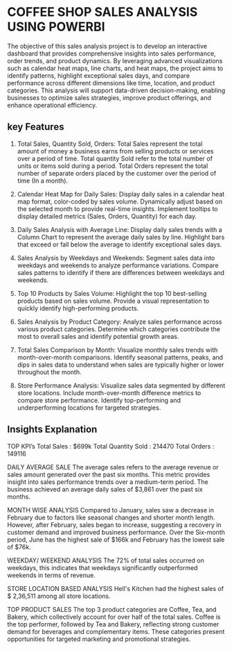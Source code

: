 
# COFFEE SHOP SALES ANALYSIS USING POWERBI 

The objective of this sales analysis project is to develop an interactive dashboard that provides comprehensive insights into sales performance, order trends, and product dynamics. By leveraging advanced visualizations such as calendar heat maps, line charts, and heat maps, the project aims to identify patterns, highlight exceptional sales days, and compare performance across different dimensions like time, location, and product categories. This analysis will support data-driven decision-making, enabling businesses to optimize sales strategies, improve product offerings, and enhance operational efficiency.


##  key Features

1. Total Sales, Quantity Sold, Orders:
    Total Sales represent the total amount of money a business earns from selling products or services over a period of time.
    Total quantity Sold refer to the total number of units or items sold during a period.
    Total Orders represent the total number of separate orders placed by the customer over the period of time (In a month).

2. Calendar Heat Map for Daily Sales:
    Display daily sales in a calendar heat map format, color-coded by sales volume.
    Dynamically adjust based on the selected month to provide real-time insights.
    Implement tooltips to display detailed metrics (Sales, Orders, Quantity) for each day.

3. Daily Sales Analysis with Average Line:
    Display daily sales trends with a Column Chart to represent the  average daily sales by line.
    Highlight bars that exceed or fall below the average to identify exceptional sales days.

4. Sales Analysis by Weekdays and Weekends:
    Segment sales data into weekdays and weekends to analyze performance variations.
    Compare sales patterns to identify if there are differences between weekdays and weekends.

5. Top 10 Products by Sales Volume:
    Highlight the top 10 best-selling products based on sales volume.
    Provide a visual representation to quickly identify high-performing products.

6. Sales Analysis by Product Category:
    Analyze sales performance across various product categories.
    Determine which categories contribute the most to overall sales and identify potential growth areas.

7. Total Sales Comparison by Month:
    Visualize monthly sales trends with month-over-month comparisons.
    Identify seasonal patterns, peaks, and dips in sales data to understand when sales are typically higher or lower throughout the month.

8. Store Performance Analysis:
    Visualize sales data segmented by different store locations.
    Include month-over-month difference metrics to compare store performance.
    Identify top-performing and underperforming locations for targeted strategies.

## Insights Explanation

TOP KPI’s
Total Sales  : $699k
Total Quantity Sold : 214470
Total Orders : 149116

DAILY AVERAGE SALE 
    The  average sales refers to the average revenue or sales amount generated over the past six months. This metric provides insight into sales performance trends over a medium-term period.
The business achieved an average daily sales  of $3,861 over the past six months.

MONTH WISE ANALYSIS
    Compared to January, sales saw a decrease in February due to factors like seasonal changes and shorter month length. However, after February, sales began to increase, suggesting a recovery in customer demand and improved business performance.
Over the Six-month period, June has the highest sale of $166k and  February has the lowest sale of $76k.

WEEKDAY/ WEEKEND ANALYSIS
    The 72% of total sales occurred on weekdays, this indicates that weekdays significantly outperformed weekends in terms of revenue. 

STORE LOCATION BASED ANALYSIS
    Hell's Kitchen had the highest sales of $ 2,36,511 among all store locations. 

TOP PRODUCT SALES
    The top 3 product categories are Coffee, Tea, and Bakery, which collectively account for over half of the total sales. Coffee is the top performer, followed by Tea and Bakery, reflecting strong customer demand for beverages and complementary items. These categories present opportunities for targeted marketing and promotional strategies.